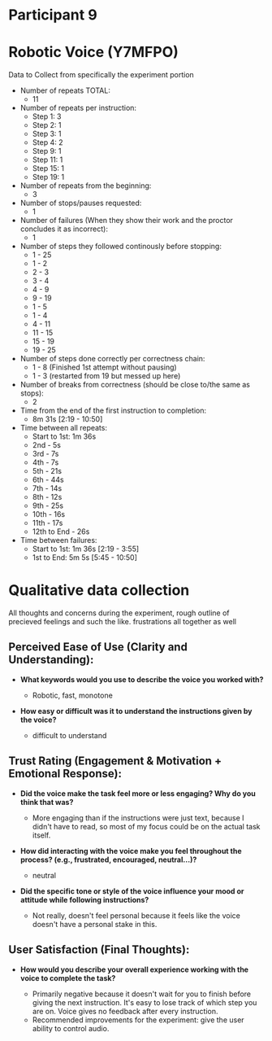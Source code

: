 # Participant 9

# Robotic Voice (Y7MFPO)

Data to Collect from specifically the experiment portion

- Number of repeats TOTAL:
  - 11
- Number of repeats per instruction:
  - Step 1: 3
  - Step 2: 1
  - Step 3: 1
  - Step 4: 2
  - Step 9: 1
  - Step 11: 1
  - Step 15: 1
  - Step 19: 1
- Number of repeats from the beginning:
  - 3
- Number of stops/pauses requested:
  - 1
- Number of failures (When they show their work and the proctor concludes it as incorrect):
  - 1
- Number of steps they followed continously before stopping:
  - 1 - 25
  - 1 - 2
  - 2 - 3
  - 3 - 4
  - 4 - 9
  - 9 - 19
  - 1 - 5
  - 1 - 4
  - 4 - 11
  - 11 - 15
  - 15 - 19
  - 19 - 25
- Number of steps done correctly per correctness chain:
  - 1 - 8 (Finished 1st attempt without pausing)
  - 1 - 3 (restarted from 19 but messed up here)
- Number of breaks from correctness (should be close to/the same as stops):
  - 2
- Time from the end of the first instruction to completion:
  - 8m 31s [2:19 - 10:50]
- Time between all repeats:
  - Start to 1st: 1m 36s
  - 2nd - 5s
  - 3rd - 7s
  - 4th - 7s
  - 5th - 21s
  - 6th - 44s
  - 7th - 14s
  - 8th - 12s
  - 9th - 25s
  - 10th - 16s
  - 11th - 17s
  - 12th to End - 26s
- Time between failures:
  - Start to 1st: 1m 36s [2:19 - 3:55]
  - 1st to End: 5m 5s [5:45 - 10:50]

# Qualitative data collection

All thoughts and concerns during the experiment, rough outline of precieved feelings and such the like.
frustrations all together as well

## Perceived Ease of Use (Clarity and Understanding):

- **What keywords would you use to describe the voice you worked with?**

  - Robotic, fast, monotone

- **How easy or difficult was it to understand the instructions given by the voice?**

  - difficult to understand

## Trust Rating (Engagement & Motivation + Emotional Response):

- **Did the voice make the task feel more or less engaging? Why do you think that was?**

  - More engaging than if the instructions were just text, because I didn't have to read, so most of my focus could be on the actual task itself.

- **How did interacting with the voice make you feel throughout the process? (e.g., frustrated, encouraged, neutral…)?**

  - neutral

- **Did the specific tone or style of the voice influence your mood or attitude while following instructions?**

  - Not really, doesn't feel personal because it feels like the voice doesn't have a personal stake in this.

## User Satisfaction (Final Thoughts):

- **How would you describe your overall experience working with the voice to complete the task?**

  - Primarily negative because it doesn't wait for you to finish before giving the next instruction. It's easy to lose track of which step you are on. Voice gives no feedback after every instruction.
  - Recommended improvements for the experiment: give the user ability to control audio.
